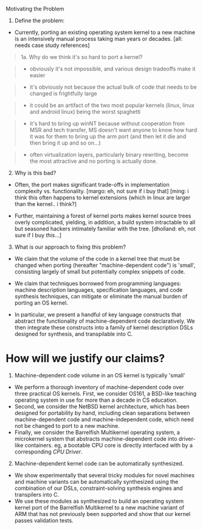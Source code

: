 Motivating the Problem

1. Define the problem: 
* Currently, porting an existing operating system kernel to a new machine is an
intensively manual process taking man years or decades. [all: needs case study
references]

> 1a. Why do we think it's so hard to port a kernel?

> * obviously it's not impossible, and various design tradeoffs make it easier

> * it's obviously not because the actual bulk of code that needs to be changed is frightfully large

> * it could be an artifact of the two most popular kernels (linux, linux and android linux) being the worst spaghetti

> * it's hard to bring up winNT because without cooperation from MSR and tech transfer, MS doesn't want anyone to know how hard it was for them to bring up the arm port (and then let it die and then bring it up and so on...)

> * often virtualization layers, particularly binary rewriting, become the most attractive and no porting is actually done.

2. Why is this bad?

* Often, the port makes significant trade-offs in implementation complexity vs. functionality. [margo: eh, not sure if i buy that] [ming: i think this often happens to kernel extensions (which in linux are larger than the kernel.. i think?]

* Further, maintaining a forest of kernel ports makes kernel source trees overly complicated, yielding, in addition, a build system intractable to all but seasoned hackers intimately familiar with the tree. [dholland: eh, not sure if I buy *this*...]

3. What is our approach to fixing this problem?

* We claim that the volume of the code in a kernel tree that must be changed when porting (hereafter "machine-dependent code") is 'small', consisting largely of small but potentially complex snippets of code.

* We claim that techniques borrowed from programming languages: machine description languages, specification languages, and code synthesis techniques, can mitigate or eliminate the manual burden of porting an OS kernel.

* In particular, we present a handful of key language constructs that abstract the functionality of machine-dependent code declaratively. We then integrate these constructs into a family of kernel description DSLs designed for synthesis, and transpilable into C.


# How will we justify our claims?
1. Machine-dependent code volume in an OS kernel is typically 'small'
* We perform a thorough inventory of machine-dependent code over three practical OS kernels. First, we consider OS161, a BSD-like teaching operating system in use for more than a decade in CS education. 
* Second, we consider the NetBSD kernel architecture, which has been designed for portability by hand, including clean separations between machine-dependent code and machine-independent code, which need not be changed to port to a new machine.
* Finally, we consider the Barrelfish Multikernel operating system, a microkernel system that abstracts machine-dependent code into driver-like containers. eg, a bootable CPU core is directly interfaced with by a corresponding _CPU Driver_.
2. Machine-dependent kernel code can be automatically synthesized.
* We show experimentally that several tricky modules for novel machines and machine variants can be automatically synthesized using the combination of our DSLs, constraint-solving synthesis engines and transpilers into C. 
* We use these modules as synthesized to build an operating system kernel port of the Barrelfish Multikernel to a new machine variant of ARM that has not previously been supported and show that our kernel passes validation tests.

